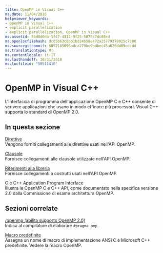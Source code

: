 ```yaml
---
title: OpenMP in Visual C++
ms.date: 11/04/2016
helpviewer_keywords:
- OpenMP in Visual C++
- explicit parallelization
- explicit parallelization, OpenMP in Visual C++
ms.assetid: 54d8d0da-1f47-4312-9f25-5875c7dc08ed
ms.openlocfilehash: dc65b63c8bb1bd24b58e472a25779379925c7280
ms.sourcegitcommit: 6052185696adca270bc9bdbec45a626dd89cdcdd
ms.translationtype: MT
ms.contentlocale: it-IT
ms.lasthandoff: 10/31/2018
ms.locfileid: "50511410"
---
```

# <a name="openmp-in-visual-c"></a>OpenMP in Visual C++

L'interfaccia di programma dell'applicazione OpenMP C e C++ consente di scrivere applicazioni che usano in modo efficace più processori. Visual C++ supporta lo standard di OpenMP 2.0.

## <a name="in-this-section"></a>In questa sezione

[Direttive](../../parallel/openmp/reference/openmp-directives.md)<br/>
Vengono forniti collegamenti alle direttive usati nell'API OpenMP.

[Clausole](../../parallel/openmp/reference/openmp-clauses.md)<br/>
Fornisce collegamenti alle clausole utilizzate nell'API OpenMP.

[Riferimenti alla libreria](../../parallel/openmp/reference/openmp-library-reference.md)<br/>
Fornisce collegamenti a costrutti usati nell'API OpenMP.

[C e C++ Application Program Interface](../../parallel/openmp/openmp-c-and-cpp-application-program-interface.md)<br/>
Illustra le OpenMP C e C++ API, come documentato nella specifica versione 2.0 dalla Commissione di esame architettura OpenMP.

## <a name="related-sections"></a>Sezioni correlate

[/openmp (abilita supporto OpenMP 2.0)](../../build/reference/openmp-enable-openmp-2-0-support.md)<br/>
Indica al compilatore di elaborare `#pragma omp`.

[Macro predefinite](../../preprocessor/predefined-macros.md)<br/>
Assegna un nome di macro di implementazione ANSI C e Microsoft C++ predefinite. Vedere la macro OpenMP.